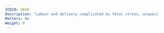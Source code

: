 ```yaml
---
ICD10: O689
Description: "Labour and delivery complicated by fetal stress, unspecified"
Matters: No
Weight: 0
---
```


